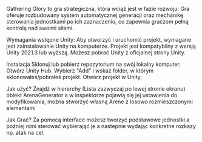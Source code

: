 Gathering Glory to gra strategiczna, która wciąż jest w fazie rozwoju. Gra oferuje rozbudowany system automatycznej generacji oraz mechanikę sterowania jednostkami po ich zaznaczeniu, co zapewnia graczom pełną kontrolę nad swoimi siłami.

Wymagania wstępne Unity: Aby otworzyć i uruchomić projekt, wymagane jest zainstalowanie Unity na komputerze. Projekt jest kompatybilny z wersją Unity 2021.3 lub wyższą. Możesz pobrać Unity z oficjalnej strony Unity.

Instalacja Sklonuj lub pobierz repozytorium na swój lokalny komputer. Otwórz Unity Hub. Wybierz "Add" i wskaż folder, w którym sklonowałeś/pobrałeś projekt. Otwórz projekt w Unity.

Jak użyć? Znajdź w hierarchy (Lista zazwyczaj po lewej stronie ekranu) obiekt ArenaGenerator a w inspektorze pojawią się jej ustawienia do modyfikowania, można stworzyć własną Arene z losowo rozmieszczonymi elementami

Jak Grać? Za pomocą interface możesz tworzyć podstawowe jednostki a poźniej nimi sterować wybierająć je a nastepnie wydając konkretne rozkazy np. atak na cel.
